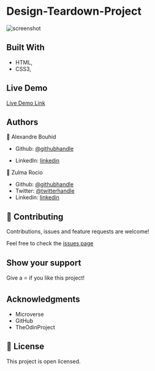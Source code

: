# Design-Teardown-Project


![screenshot]()


## Built With

- HTML,
- CSS3,

## Live Demo

[Live Demo Link]()


## Authors

👤 Alexandre Bouhid

- Github: [@githubhandle](https://github.com/abouhid)

- LinkedIn: [linkedin](https://www.linkedin.com/in/alexandrebouhid/)

👤 Zulma Rocio

- Github: [@githubhandle]()
- Twitter: [@twitterhandle]()
- Linkedin: [linkedin]()

## 🤝 Contributing

Contributions, issues and feature requests are welcome!

Feel free to check the [issues page]()

## Show your support

Give a ⭐️ if you like this project!

## Acknowledgments

- Microverse
- GitHub
- TheOdinProject

## 📝 License

This project is open licensed.